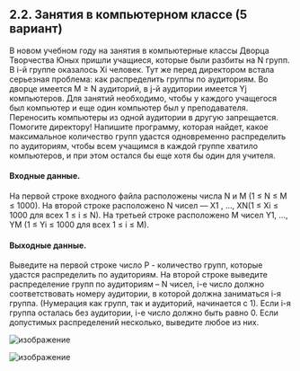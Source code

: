 ## 2.2. Занятия в компьютерном классе (5 вариант)
В новом учебном году на занятия в компьютерные классы Дворца Творчества Юных пришли учащиеся, которые были разбиты на N групп. В i-й группе оказалось Xi человек. Тут же перед директором встала серьезная проблема: как распределить группы по аудиториям. Во дворце имеется M ≥ N аудиторий, в j-й аудитории имеется Yj компьютеров. Для занятий необходимо, чтобы у каждого учащегося был компьютер и еще один компьютер был у преподавателя. Переносить компьютеры из одной аудитории в другую запрещается. Помогите директору!
Напишите программу, которая найдет, какое максимальное количество групп удастся одновременно распределить по аудиториям, чтобы всем учащимся в каждой группе хватило компьютеров, и при этом остался бы еще хотя бы один для учителя.

#### Входные данные.
На первой строке входного файла расположены числа N и M (1 ≤ N ≤ M ≤ 1000). На второй строке расположено N чисел — X1 , …, XN(1 ≤ Xi ≤ 1000 для всех 1 ≤ i ≤ N). На третьей строке расположено M чисел   Y1, ..., YM (1 ≤ Yi ≤ 1000 для всех 1 ≤ i ≤ M).

#### Выходные данные.
Выведите на первой строке число P - количество групп, которые удастся распределить по аудиториям. На второй строке выведите распределение групп по аудиториям – N чисел, i-е число должно соответствовать номеру аудитории, в которой должна заниматься i-я группа. (Нумерация как групп, так и аудиторий, начинается с 1). Если i-я группа осталась без аудитории, i-е число должно быть равно 0. Если допустимых распределений несколько, выведите любое из них.

![изображение](https://user-images.githubusercontent.com/63126813/170495538-d6c3cf35-81ae-46a8-b5e5-8c325021d26d.png)

![изображение](https://user-images.githubusercontent.com/63126813/170495629-bc84bc64-4aea-4b45-8ff4-0a1d29ecadef.png)
